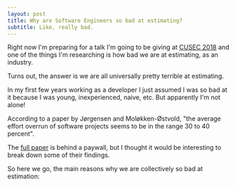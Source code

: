 ```yaml
---
layout: post
title: Why are Software Engineers so bad at estimating?
subtitle: Like, really bad.
---
```


Right now I'm preparing for a talk I'm going to be giving at [CUSEC 2018](http://2018.cusec.net/) 
and one of the things I'm researching is how bad we are at estimating, as an industry.

Turns out, the answer is we are all universally pretty terrible at estimating.

In my first few years working as a developer I just assumed I was so bad at it 
because I was young, inexperienced, naive, etc. But apparently I'm not alone!

According to a paper by Jørgensen and Moløkken-Østvold, "the average effort overrun of software
projects seems to be in the range 30 to 40 percent". 

The [full paper](http://ieeexplore.ieee.org/document/1377193/) is behind a paywall,
but I thought it would be interesting to break down some of their findings.

So here we go, the main reasons why we are collectively so bad at estimation:



